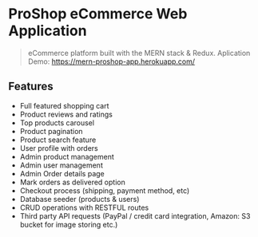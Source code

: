 # ProShop eCommerce Web Application
> eCommerce platform built with the MERN stack & Redux.
Aplication Demo: https://mern-proshop-app.herokuapp.com/
## Features

- Full featured shopping cart
- Product reviews and ratings
- Top products carousel
- Product pagination
- Product search feature
- User profile with orders
- Admin product management
- Admin user management
- Admin Order details page
- Mark orders as delivered option
- Checkout process (shipping, payment method, etc)
- Database seeder (products & users)
- CRUD operations with RESTFUL routes
- Third party API requests (PayPal / credit card integration, Amazon: S3 bucket for image storing etc.)

